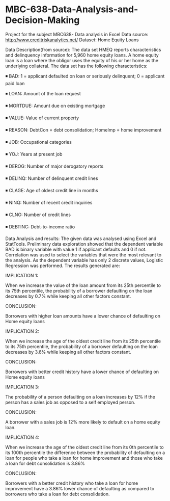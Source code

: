 # MBC-638-Data-Analysis-and-Decision-Making
Project for the subject MBC638- Data analysis in Excel
Data source: http://www.creditriskanalytics.net/
Dataset: Home Equity Loans

Data Description(from source):
The data set HMEQ reports characteristics and delinquency information for 5,960 home equity loans. A home equity loan is a loan where the obligor uses the equity of his or her home as the underlying collateral. The data set has the following characteristics:

◾ BAD: 1 = applicant defaulted on loan or seriously delinquent; 0 = applicant paid loan

◾ LOAN: Amount of the loan request

◾ MORTDUE: Amount due on existing mortgage

◾ VALUE: Value of current property

◾ REASON: DebtCon = debt consolidation; HomeImp = home improvement

◾ JOB: Occupational categories

◾ YOJ: Years at present job

◾ DEROG: Number of major derogatory reports

◾ DELINQ: Number of delinquent credit lines

◾ CLAGE: Age of oldest credit line in months

◾ NINQ: Number of recent credit inquiries

◾ CLNO: Number of credit lines

◾ DEBTINC: Debt-to-income ratio

Data Analysis and results:
The given data was analysed using Excel and StatTools. Preliminary data exploration showed that the dependent variable BAD is binary variable with value 1 if applicant defaults and 0 if not. Correlation was used to select the variables that were the most relevant to the analysis. As the dependent variable has only 2 discrete values, Logistic Regression was performed. The results generated are:



IMPLICATION 1:

When we increase the value of the loan amount from its 25th percentile to its 75th percentile, the probability of a borrower defaulting on the loan decreases by 0.7% while keeping all other factors constant.

CONCLUSION: 

Borrowers with higher loan amounts have a lower chance of defaulting on Home equity loans



IMPLICATION 2:

When we increase the age of the oldest credit line from its 25th percentile to its 75th percentile, the probability of a borrower defaulting on the loan decreases by 3.6% while keeping all other factors constant.

CONCLUSION:

Borrowers with better credit history have a lower chance of defaulting on Home equity loans




IMPLICATION 3:

The probability of a person defaulting on a loan increases by 12% if the person has a sales job as opposed to a self employed person.

CONCLUSION:

A borrower with a sales job is 12% more likely to default on a home equity loan.




IMPLICATION 4:

When we increase the age of the oldest credit line from its 0th percentile to its 100th percentile the difference between the probability of defaulting on a loan for people who take a loan for home improvement and those who take a loan for debt consolidation is 3.86%

CONCLUSION:

Borrowers with a better credit history who take a loan for home improvement have a 3.86% lower chance of defaulting as compared to borrowers who take a loan for debt consolidation. 
